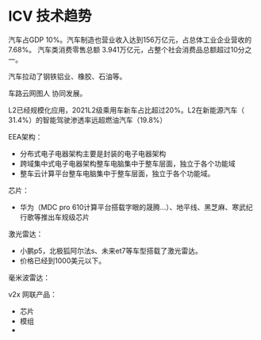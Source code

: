 # ICV 技术趋势

汽车占GDP 10%。汽车制造也营业收入达到156万亿元，占总体工业企业营收的7.68%。
汽车类消费零售总额 3.941万亿元，占整个社会消费品总额超过10分之一。

汽车拉动了钢铁铝业、橡胶、石油等。

车路云网图人 协同发展。

L2已经规模化应用，2021L2级乘用车新车占比超过20%。L2在新能源汽车（ 31.4%）的智能驾驶渗透率远超燃油汽车（19.8%）


EEA架构：
- 分布式电子电器架构主要是封装的电子电器架构
- 跨域集中式电子电器架构整车电脑集中于整车层面，独立于各个功能域
- 整车云计算平台整车电脑集中于整车层面，独立于各个功能域。


芯片：
- 华为（MDC pro 610计算平台搭载字眼的晟腾...）、地平线、黑芝麻、寒武纪行歌等推出车规级芯片

激光雷达：
- 小鹏p5，北极狐阿尔法s、未来et7等车型搭载了激光雷达。
- 价格已经到1000美元以下。


毫米波雷达：


v2x 网联产品：
- 芯片
- 模组
- 